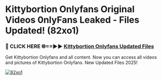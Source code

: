 # Kittybortion Onlyfans Original Videos 0nlyFans Leaked - Files Updated! (82xo1)

<h3>🔴 CLICK HERE 🌐==►► <a href="https://tinyurl.com/ehrbuxhb" rel="nofollow">Kittybortion Onlyfans Updated Files</a></h3>

Get Kittybortion Onlyfans and all content. Now you can access all videos and pictures of Kittybortion Onlyfans. New Updated Files 2025!

[![82xo1](https://i.imgur.com/lVYEuWS.gif)](https://tinyurl.com/ehrbuxhb)
